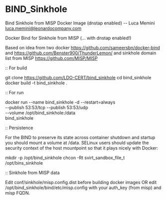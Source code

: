 # BIND_Sinkhole
Bind Sinkhole from MISP Docker Image (dnstap enabled)
-- Luca Memini <luca.memini@leonardocompany.com>

Docker Bind for Sinkhole from MISP (... with dnstap enabled!)

Based on idea from two docker https://github.com/sameersbn/docker-bind and https://github.com/Benster900/ThunderLemon/ 
and sinkhole domain list from MISP https://github.com/MISP/MISP

:: For build

git clone https://github.com/LDO-CERT/bind_sinkhole
cd bind_sinkhole
docker build -t bind_sinkhole .

:: For run


docker run --name bind_sinkhole -d --restart=always \
  --publish 53:53/tcp --publish 53:53/udp \
  --volume /opt/bind_sinkhole:/data \
  bind_sinkhole


:: Persistence

For the BIND to preserve its state across container shutdown and startup you should mount a volume at /data.
SELinux users should update the security context of the host mountpoint so that it plays nicely with Docker:

mkdir -p /opt/bind_sinkhole
chcon -Rt svirt_sandbox_file_t /opt/bins_sinkhole


:: Sinkhole from MISP data

Edit conf/sinkhole/misp.config.dist before building docker images OR edit
/opt/bind_sinkhole/bind/etc/misp.config with your auth_key (from misp) and misp FQDN.


